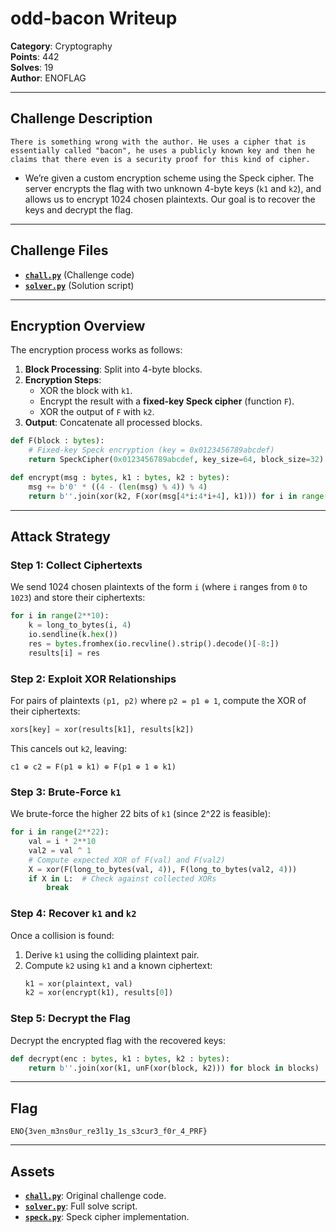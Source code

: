 # **odd-bacon** Writeup  
**Category**: Cryptography  
**Points**: 442  
**Solves**: 19  
**Author**: ENOFLAG  

---

## Challenge Description
`There is something wrong with the author. He uses a cipher that is essentially called "bacon", he uses a publicly known key and then he claims that there even is a security proof for this kind of cipher.`  

- We’re given a custom encryption scheme using the Speck cipher. The server encrypts the flag with two unknown 4-byte keys (`k1` and `k2`), and allows us to encrypt 1024 chosen plaintexts. Our goal is to recover the keys and decrypt the flag.

---

## Challenge Files
- **[`chall.py`](chall.py)** (Challenge code)  
- **[`solver.py`](solver.py)** (Solution script)

---

## Encryption Overview
The encryption process works as follows:  
1. **Block Processing**: Split into 4-byte blocks.  
2. **Encryption Steps**:  
   - XOR the block with `k1`.  
   - Encrypt the result with a **fixed-key Speck cipher** (function `F`).  
   - XOR the output of `F` with `k2`.  
3. **Output**: Concatenate all processed blocks.

```python
def F(block : bytes):
    # Fixed-key Speck encryption (key = 0x0123456789abcdef)
    return SpeckCipher(0x0123456789abcdef, key_size=64, block_size=32).encrypt(...)

def encrypt(msg : bytes, k1 : bytes, k2 : bytes):
    msg += b'0' * ((4 - (len(msg) % 4)) % 4)
    return b''.join(xor(k2, F(xor(msg[4*i:4*i+4], k1))) for i in range(len(msg) // 4))
```

---

## Attack Strategy
### **Step 1: Collect Ciphertexts**
We send 1024 chosen plaintexts of the form `i` (where `i` ranges from `0` to `1023`) and store their ciphertexts:  
```python
for i in range(2**10):
    k = long_to_bytes(i, 4)
    io.sendline(k.hex())
    res = bytes.fromhex(io.recvline().strip().decode()[-8:])
    results[i] = res
```

### **Step 2: Exploit XOR Relationships**
For pairs of plaintexts `(p1, p2)` where `p2 = p1 ⊕ 1`, compute the XOR of their ciphertexts:  
```python
xors[key] = xor(results[k1], results[k2])
```

This cancels out `k2`, leaving:  
```
c1 ⊕ c2 = F(p1 ⊕ k1) ⊕ F(p1 ⊕ 1 ⊕ k1) 
```

### **Step 3: Brute-Force `k1`**
We brute-force the higher 22 bits of `k1` (since 2^22 is feasible):  
```python
for i in range(2**22):
    val = i * 2**10  
    val2 = val ^ 1
    # Compute expected XOR of F(val) and F(val2)
    X = xor(F(long_to_bytes(val, 4)), F(long_to_bytes(val2, 4)))
    if X in L:  # Check against collected XORs
        break
```

### **Step 4: Recover `k1` and `k2`**
Once a collision is found:  
1. Derive `k1` using the colliding plaintext pair.  
2. Compute `k2` using `k1` and a known ciphertext:  
   ```python
   k1 = xor(plaintext, val)
   k2 = xor(encrypt(k1), results[0])
   ```

### **Step 5: Decrypt the Flag**
Decrypt the encrypted flag with the recovered keys:  
```python
def decrypt(enc : bytes, k1 : bytes, k2 : bytes):
    return b''.join(xor(k1, unF(xor(block, k2))) for block in blocks)
```

---

## Flag
`ENO{3ven_m3ns0ur_re3l1y_1s_s3cur3_f0r_4_PRF}`  

---

## Assets
- **[`chall.py`](chall.py)**: Original challenge code.  
- **[`solver.py`](solver.py)**: Full solve script. 
- **[`speck.py`](speck.py)**: Speck cipher implementation.
